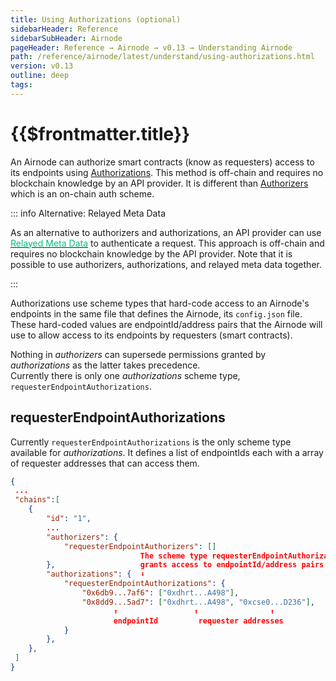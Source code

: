 ```yaml
---
title: Using Authorizations (optional)
sidebarHeader: Reference
sidebarSubHeader: Airnode
pageHeader: Reference → Airnode → v0.13 → Understanding Airnode
path: /reference/airnode/latest/understand/using-authorizations.html
version: v0.13
outline: deep
tags:
---
```


<VersionWarning/>

<PageHeader/>

<SearchHighlight/>

<FlexStartTag/>

# {{$frontmatter.title}}

An Airnode can authorize smart contracts (know as requesters) access to its
endpoints using
[Authorizations](/reference/airnode/latest/concepts/authorizations.md). This
method is off-chain and requires no blockchain knowledge by an API provider. It
is different than
[Authorizers](/reference/airnode/latest/concepts/authorizers.md) which is an
on-chain auth scheme.

::: info Alternative: Relayed Meta Data

As an alternative to authorizers and authorizations, an API provider can use
[<span style="color: rgb(16, 185, 129)">Relayed Meta Data</span>](/reference/airnode/latest/understand/api-security.md#relayed-meta-data-security-schemes)
to authenticate a request. This approach is off-chain and requires no blockchain
knowledge by the API provider. Note that it is possible to use authorizers,
authorizations, and relayed meta data together.

:::

Authorizations use scheme types that hard-code access to an Airnode's endpoints
in the same file that defines the Airnode, its `config.json` file. These
hard-coded values are endpointId/address pairs that the Airnode will use to
allow access to its endpoints by requesters (smart contracts).

Nothing in _authorizers_ can supersede permissions granted by _authorizations_
as the latter takes precedence.  
Currently there is only one _authorizations_ scheme type,
`requesterEndpointAuthorizations`.

## requesterEndpointAuthorizations

Currently `requesterEndpointAuthorizations` is the only scheme type available
for _authorizations_. It defines a list of endpointIds each with a array of
requester addresses that can access them.

```json
{
 ...
 "chains":[
    {
        "id": "1",
        ...
        "authorizers": {
            "requesterEndpointAuthorizers": []
                             The scheme type requesterEndpointAuthorizations
        },                   grants access to endpointId/address pairs
        "authorizations": {  ⬇
            "requesterEndpointAuthorizations": {
                "0x6db9...7af6": ["0xdhrt...A498"],
                "0x8dd9...5ad7": ["0xdhrt...A498", "0xcse0...D236"],
                       ⬆                 ⬆                ⬆
                       endpointId         requester addresses
            }
        },
    },
 ]
}
```

<FlexEndTag/>
